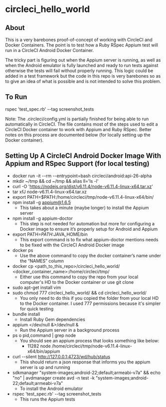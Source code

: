 # circleci_hello_world
## About
This is a very barebones proof-of-concept of working with CircleCI and Docker Containers. The point is to test how a Ruby RSpec Appium test will run in a CircleCI Android Docker Container.

The tricky part is figuring out when the Appium server is running, as well as when the Android emulator is fully launched and ready to run tests against otherwise the tests will fail without properly running. This logic could be added in a test framework but the code in this repo is very barebones so as to give an idea of what is possible and is not intended to solve this problem.

## To Run
rspec 'test_spec.rb' --tag screenshot_tests

Note: The .circleci/config.yml is partially finished for being able to run automatically in CircleCI. The file contains most of the steps used to edit a CircleCI Docker container to work with Appium and Ruby RSpec. Better notes on this process are documented below (for locally setting up the Docker container).

## Setting Up A CircleCI Android Docker Image With Appium and RSpec Support (for local testing)
- docker run -it --rm --entrypoint=bash circleci/android:api-26-alpha
- mkdir ~/tmp && cd ~/tmp && alias ll='ls -l'
- curl -O 'https://nodejs.org/dist/v6.11.4/node-v6.11.4-linux-x64.tar.xz'
- tar xfJ node-v6.11.4-linux-x64.tar.xz
- export PATH=$PATH:/home/circleci/tmp/node-v6.11.4-linux-x64/bin/
- npm install -g appium@1.6.5
    - This takes about a minute (maybe longer) to install the Appium server
- npm install -g appium-doctor
    - This step is not needed for automation but more for configuring a Docker image to ensure it’s properly setup for Android and Appium
- export PATH=$PATH:$JAVA_HOME/bin
    - This export command is to fix what appium-doctor mentions needs to be fixed with the CircleCI Android Docker image
- docker ps
    - Use the above command to copy the docker container’s name under the “NAMES” column
- docker cp <path_to_this_repo>/circleci_hello_world/ <docker_container_name>:/home/circleci/tmp/
    - Either use this command to copy the repo from your local computer's HD to the Docker container or use git clone
- sudo apt-get install vim
- sudo chmod 777 circleci_hello_world/ && cd circleci_hello_world/
    - You only need to do this if you copied the folder from your local HD to the Docker container. I used 777 permissions because it's simpler for quick testing
- bundle install
    - Install Ruby Gem dependencies
- appium </dev/null &>/dev/null &
    - Run the Appium server in a background process
- ps o pid,command | grep node
    - You should see an appium process that looks something like below:
        - 11282 node /home/circleci/tmp/node-v6.11.4-linux-x64/bin/appium
- curl --silent http://127.0.0.1:4723/wd/hub/status
    - This should return a json response that informs you the appium server is up and running
- sdkmanager "system-images;android-22;default;armeabi-v7a" && echo "no" | avdmanager create avd -n test -k "system-images;android-22;default;armeabi-v7a"
    - To install the Android emulator
- rspec 'test_spec.rb' --tag screenshot_tests
    - This runs the Appium tests
